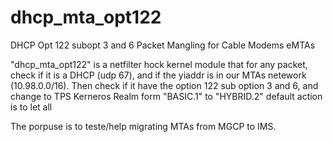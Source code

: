# dhcp_mta_opt122

DHCP Opt 122 subopt 3 and 6  Packet Mangling for Cable Modems eMTAs


 "dhcp_mta_opt122" is a netfilter hock kernel module that
 for any packet, check if it is a DHCP (udp 67), and if the yiaddr
 is in our MTAs netework (10.98.0.0/16). Then check if it have
 the option 122 sub option 3 and 6, and change to TPS Kerneros Realm form "BASIC.1" to "HYBRID.2"
 default action is to let all 

 The porpuse is to teste/help migrating MTAs from MGCP to IMS.
 

